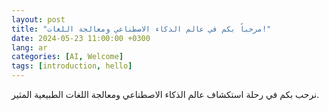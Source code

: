 ```yaml
---
layout: post
title: "مرحباً بكم في عالم الذكاء الاصطناعي ومعالجة اللغات!"
date: 2024-05-23 11:00:00 +0300
lang: ar
categories: [AI, Welcome]
tags: [introduction, hello]
---
```


نرحب بكم في رحلة استكشاف عالم الذكاء الاصطناعي ومعالجة اللغات الطبيعية المثير.
